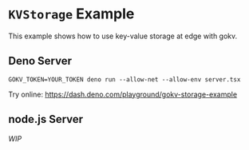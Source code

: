 # `KVStorage` Example

This example shows how to use key-value storage at edge with gokv.

## Deno Server

```
GOKV_TOKEN=YOUR_TOKEN deno run --allow-net --allow-env server.tsx
```

Try online: https://dash.deno.com/playground/gokv-storage-example

## node.js Server

_WIP_
